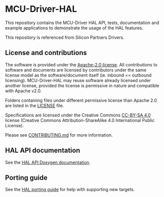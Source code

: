 # MCU-Driver-HAL

This repository contains the MCU-Driver HAL API, tests, documentation and example applications to demonstrate the usage of the HAL features.

This repository is referenced from Silicon Partners Drivers.

## License and contributions

The software is provided under the [Apache-2.0 license](LICENSE-apache-2.0.txt). All contributions to software and documents are licensed by contributors under the same license model as the software/document itself (ie. inbound == outbound licensing). MCU-Driver-HAL may reuse software already licensed under another license, provided the license is permissive in nature and compatible with Apache v2.0.

Folders containing files under different permissive license than Apache 2.0 are listed in the [LICENSE](LICENSE.md) file.

Specifications are licensed under the Creative Commons [CC-BY-SA 4.0](https://creativecommons.org/licenses/by-sa/4.0/) license (Creative Commons Attribution-ShareAlike 4.0 International Public License).

Please see [CONTRIBUTING.md](CONTRIBUTING.md) for more information.

## HAL API documentation

See the [HAL API Doxygen documentation](https://mcu-driver-hal.github.io/MCU-Driver-HAL).

## Porting guide

See the [HAL porting guide](docs/porting/PORTING.md) for help with supporting new targets.

